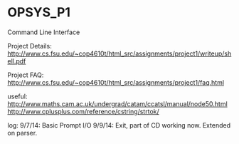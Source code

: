 OPSYS_P1
========

Command Line Interface

Project Details:
http://www.cs.fsu.edu/~cop4610t/html_src/assignments/project1/writeup/shell.pdf

Project FAQ:
http://www.cs.fsu.edu/~cop4610t/html_src/assignments/project1/faq.html

useful:
http://www.maths.cam.ac.uk/undergrad/catam/ccatsl/manual/node50.html
http://www.cplusplus.com/reference/cstring/strtok/


log: 
9/7/14: 
Basic Prompt I/O
9/9/14:
Exit, part of CD working now. Extended on parser. 
